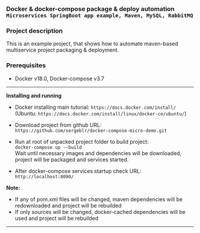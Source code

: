 ### Docker & docker-compose package & deploy automation  ```Microservices SpringBoot app example, Maven, MySQL, RabbitMQ ```

### Project description
 This is an example project, that shows how to automate maven-based multiservice project packaging & deployment.

### Prerequisites
- Docker v18.0, Docker-compose v3.7

***
**Installing and running**  
 - Docker installing main tutorial: `https://docs.docker.com/install/` (Ubuntu: `https://docs.docker.com/install/linux/docker-ce/ubuntu/`)

 - Download project from github
 URL: `https://github.com/sergeblr/docker-compose-micro-demo.git`
 - Run at root of unpacked project folder to build project:  
 `docker-compose up --build`  
 Wait until necessary images and dependencies will be downloaded, project will be packaged and services started.  
 - After docker-compose services startup check URL:  
 `http://localhost:8090/`  
 
 **Note:**  
 - If any of pom.xml files will be changed, maven dependencies will be redownloaded and project will be rebuilded
 - If only sources will be changed, docker-cached dependencies will be used and project will be rebuilded
 
***
